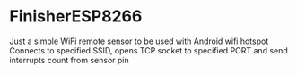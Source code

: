 # FinisherESP8266

Just a simple WiFi remote sensor to be used with Android wifi hotspot
Connects to specified SSID, opens TCP socket to specified PORT and send
interrupts count from sensor pin 

